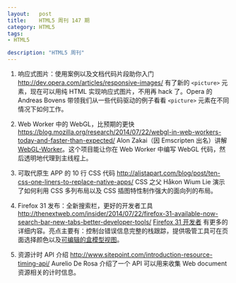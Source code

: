 ```yaml
--- 
layout:   post
title:    HTML5 周刊 147 期
category: HTML5
tags: 
- HTML5

description: "HTML5 周刊"
---
```


1. 响应式图片：使用案例以及文档代码片段助你入门
   <http://dev.opera.com/articles/responsive-images/>
   有了新的 `<picture>` 元素，现在可以用纯 HTML 实现响应式图片，不用再 hack 了。Opera 的 Andreas Bovens 带领我们从一些代码驱动的例子看看 `<picture>` 元素在不同情况下如何工作。

2. Web Worker 中的 WebGL，比预期的更快
   <https://blog.mozilla.org/research/2014/07/22/webgl-in-web-workers-today-and-faster-than-expected/>
   Alon Zakai（因 Emscripten 出名）讲解 [WebGL-Worker](https://github.com/kripken/webgl-worker)。这个项目能让你在 Web Worker 中编写 WebGL 代码，然后透明地代理到主线程上。

3. 可取代原生 APP 的 10 行 CSS 代码
   <http://alistapart.com/blog/post/ten-css-one-liners-to-replace-native-apps/>
   CSS 之父 Håkon Wium Lie 演示了如何利用 CSS 多列布局以及 CSS 插图特性制作强大的面向列的布局。

4. Firefox 31 发布：全新搜索栏，更好的开发者工具
   <http://thenextweb.com/insider/2014/07/22/firefox-31-available-now-search-bar-new-tabs-better-developer-tools/>
   [Firefox 31 开发者](https://developer.mozilla.org/en-US/Firefox/Releases/31) 有更多的详细内容。亮点主要有：控制台错误信息完整的栈跟踪，提供吸管工具可在页面选择颜色以及[可编辑的盒模型视图](https://developer.mozilla.org/en-US/docs/Tools/Page_Inspector#Box_model_view)。

5. 资源计时 API 介绍
   <http://www.sitepoint.com/introduction-resource-timing-api/>
   Aurelio De Rosa 介绍了一个 API 可以用来收集 Web document 资源相关的计时信息。